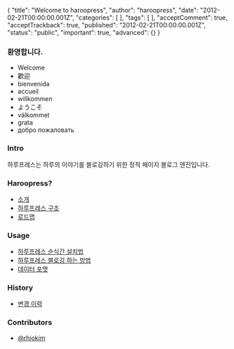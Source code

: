 {
    "title": "Welcome to haroopress",
    "author": "haroopress",
    "date": "2012-02-21T00:00:00.001Z",
    "categories": [
    ],
    "tags": [
    ],
    "acceptComment": true,
    "acceptTrackback": true,
    "published": "2012-02-21T00:00:00.001Z",
    "status": "public",
    "important": true,
    "advanced": {}
}

### 환영합니다.
* Welcome
* 歡迎
* bienvenida
* accueil
* willkommen
* ようこそ
* välkommet
* grata
* добро пожаловать

### Intro
하루프레스는 하루의 이야기를 블로깅하기 위한 정적 페이지 블로그 엔진입니다.

### Haroopress?
* [소개](https://github.com/rhiokim/haroopress/blob/master/README.markdown)
* [하루프레스 구조](https://github.com/rhiokim/haroopress/wiki/Structure)
* [로드맵](https://github.com/rhiokim/haroopress/wiki/Road-Map)

### Usage
* [하루프레스 순식간 설치법](https://github.com/rhiokim/haroopress/wiki/%ED%95%98%EB%A3%A8%ED%94%84%EB%A0%88%EC%8A%A4-%EC%88%9C%EC%8B%9D%EA%B0%84-%EC%84%A4%EC%B9%98%EB%B2%95)
* [하루프레스 블로깅 하는 방법](https://github.com/rhiokim/haroopress/wiki/%ED%95%98%EB%A3%A8%ED%94%84%EB%A0%88%EC%8A%A4-%EB%B8%94%EB%A1%9C%EA%B9%85-%ED%95%98%EB%8A%94-%EB%B0%A9%EB%B2%95)
* [데이터 포맷](https://github.com/rhiokim/haroopress/wiki/%EB%8D%B0%EC%9D%B4%ED%84%B0-%ED%8F%AC%EB%A7%B7)

### History
* [변경 이력](https://github.com/rhiokim/haroopress/wiki/Change-History)

### Contributors
* [@rhiokim](http://twitter.com/rhiokim)